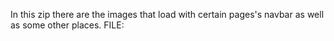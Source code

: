 In this zip there are the images that load with certain pages's navbar as well as some other places.
FILE: <there will be a google drive link in here soon>
